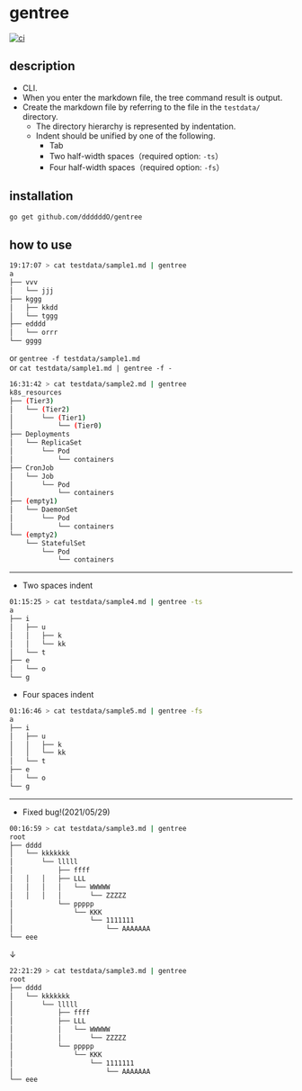 # gentree

[![ci](https://github.com/ddddddO/gentree/actions/workflows/ci.yaml/badge.svg)](https://github.com/ddddddO/gentree/actions/workflows/ci.yaml)

## description
- CLI.
- When you enter the markdown file, the tree command result is output.
- Create the markdown file by referring to the file in the `testdata/` directory.
    - The directory hierarchy is represented by indentation.
    - Indent should be unified by one of the following.
        - Tab
        - Two half-width spaces（required option: `-ts`）
        - Four half-width spaces（required option: `-fs`）

## installation
```sh
go get github.com/ddddddO/gentree
```

## how to use

```sh
19:17:07 > cat testdata/sample1.md | gentree
a
├── vvv
│   └── jjj
├── kggg
│   ├── kkdd
│   └── tggg
├── edddd
│   └── orrr
└── gggg
```

or `gentree -f testdata/sample1.md`<br>
or `cat testdata/sample1.md | gentree -f -`

```sh
16:31:42 > cat testdata/sample2.md | gentree
k8s_resources
├── (Tier3)
│   └── (Tier2)
│       └── (Tier1)
│           └── (Tier0)
├── Deployments
│   └── ReplicaSet
│       └── Pod
│           └── containers
├── CronJob
│   └── Job
│       └── Pod
│           └── containers
├── (empty1)
│   └── DaemonSet
│       └── Pod
│           └── containers
└── (empty2)
    └── StatefulSet
        └── Pod
            └── containers
```

---
- Two spaces indent

```sh
01:15:25 > cat testdata/sample4.md | gentree -ts
a
├── i
│   ├── u
│   │   ├── k
│   │   └── kk
│   └── t
├── e
│   └── o
└── g
```

- Four spaces indent

```sh
01:16:46 > cat testdata/sample5.md | gentree -fs
a
├── i
│   ├── u
│   │   ├── k
│   │   └── kk
│   └── t
├── e
│   └── o
└── g
```

---

- Fixed bug!(2021/05/29)


```sh
00:16:59 > cat testdata/sample3.md | gentree
root
├── dddd
│   └── kkkkkkk
│       └── lllll
│           ├── ffff
│   │   │   ├── LLL
│   │   │   │   └── WWWWW
│   │   │   │       └── ZZZZZ
│           └── ppppp
│               └── KKK
│                   └── 1111111
│                       └── AAAAAAA
└── eee
```
↓
```sh
22:21:29 > cat testdata/sample3.md | gentree
root
├── dddd
│   └── kkkkkkk
│       └── lllll
│           ├── ffff
│           ├── LLL
│           │   └── WWWWW
│           │       └── ZZZZZ
│           └── ppppp
│               └── KKK
│                   └── 1111111
│                       └── AAAAAAA
└── eee
```